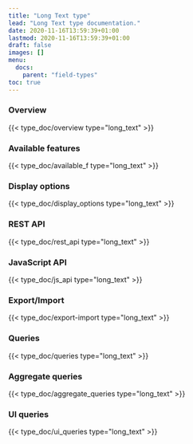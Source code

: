 ```yaml
---
title: "Long Text type"
lead: "Long Text type documentation."
date: 2020-11-16T13:59:39+01:00
lastmod: 2020-11-16T13:59:39+01:00
draft: false
images: []
menu:
  docs:
    parent: "field-types"
toc: true
---
```



### Overview
{{< type_doc/overview type="long_text" >}}

### Available features
{{< type_doc/available_f type="long_text" >}}

### Display options 
{{< type_doc/display_options type="long_text" >}}

### REST API 
{{< type_doc/rest_api type="long_text" >}}

### JavaScript API
{{< type_doc/js_api type="long_text" >}}

### Export/Import
{{< type_doc/export-import type="long_text" >}}

### Queries 
{{< type_doc/queries type="long_text" >}}

### Aggregate queries
{{< type_doc/aggregate_queries type="long_text" >}}

### UI queries
{{< type_doc/ui_queries type="long_text" >}}